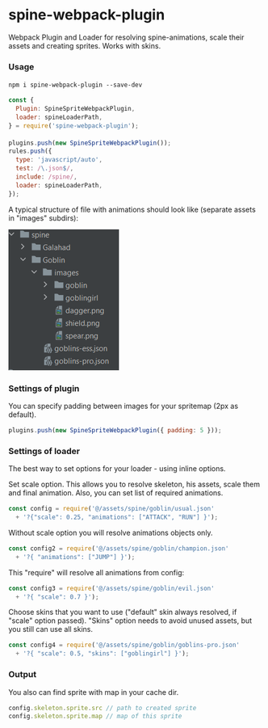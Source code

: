 # spine-webpack-plugin
Webpack Plugin and Loader for resolving spine-animations,
scale their assets and creating sprites. Works with skins.

### Usage

`npm i spine-webpack-plugin --save-dev`
```javascript
const {
  Plugin: SpineSpriteWebpackPlugin,
  loader: spineLoaderPath,
} = require('spine-webpack-plugin');

plugins.push(new SpineSpriteWebpackPlugin());
rules.push({
  type: 'javascript/auto',
  test: /\.json$/,
  include: /spine/,
  loader: spineLoaderPath,
});
```
A typical structure of file with animations should
look like (separate assets in "images" subdirs):

![img.png](readme_assets/structure.png)

### Settings of plugin
You can specify padding between images for your spritemap (2px as default).
```javascript
plugins.push(new SpineSpriteWebpackPlugin({ padding: 5 }));
```

### Settings of loader
The best way to set options for your loader - using inline options.

Set scale option. This allows you to resolve skeleton, his assets,
scale them and final animation. 
Also, you can set list of required animations.
```javascript
const config = require('@/assets/spine/goblin/usual.json'
  + '?{"scale": 0.25, "animations": ["ATTACK", "RUN"] }');
```

Without scale option
you will resolve animations objects only.
```javascript
const config2 = require('@/assets/spine/goblin/champion.json'
  + '?{ "animations": ["JUMP"] }');
 ```

This "require" will resolve all animations from config:
```javascript
const config3 = require('@/assets/spine/goblin/evil.json'
  + '?{ "scale": 0.7 }');
 ```

Choose skins that you want to use ("default" skin always resolved,
if "scale" option passed). "Skins" option needs to avoid unused assets,
but you still can use all skins.
```javascript
const config4 = require('@/assets/spine/goblin/goblins-pro.json'
  + '?{ "scale": 0.5, "skins": ["goblingirl"] }');
 ```

### Output
You also can find sprite with map in your cache dir.
```javascript
config.skeleton.sprite.src // path to created sprite
config.skeleton.sprite.map // map of this sprite
 ```
